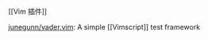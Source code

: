 


[[Vim 插件]]


[junegunn/vader.vim](https://github.com/junegunn/vader.vim): A simple [[Vimscript]] test framework









